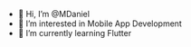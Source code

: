 - 👋 Hi, I’m @MDaniel
- 👀 I’m interested in Mobile App Development
- 🌱 I’m currently learning Flutter
<!---
MDaniel97/MDaniel97 is a ✨ special ✨ repository because its `README.md` (this file) appears on your GitHub profile.
You can click the Preview link to take a look at your changes.
--->
